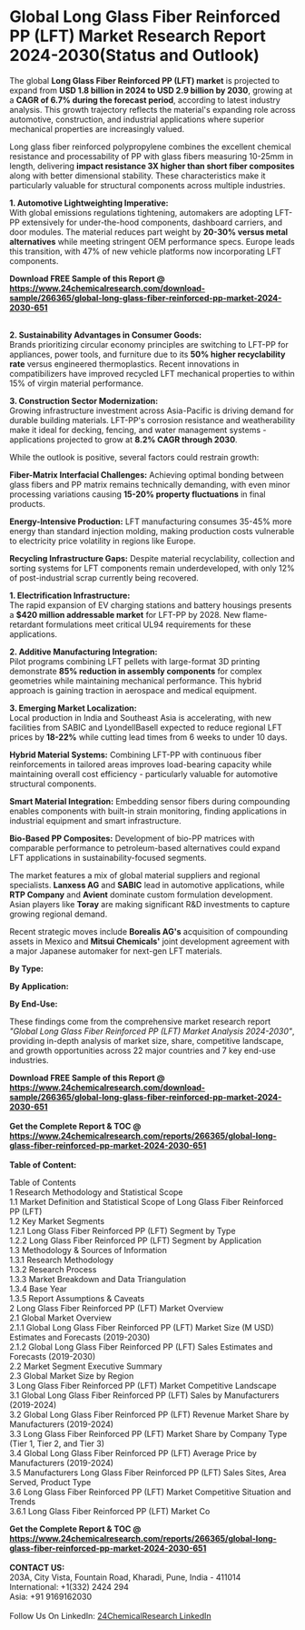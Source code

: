 <h1>Global Long Glass Fiber Reinforced PP (LFT) Market Research Report 2024-2030(Status and Outlook)</h1><p>The global <strong>Long Glass Fiber Reinforced PP (LFT) market</strong> is projected to expand from <strong>USD 1.8 billion in 2024 to USD 2.9 billion by 2030</strong>, growing at a <strong>CAGR of 6.7% during the forecast period</strong>, according to latest industry analysis. This growth trajectory reflects the material's expanding role across automotive, construction, and industrial applications where superior mechanical properties are increasingly valued.</p><p>Long glass fiber reinforced polypropylene combines the excellent chemical resistance and processability of PP with glass fibers measuring 10-25mm in length, delivering <strong>impact resistance 3X higher than short fiber composites</strong> along with better dimensional stability. These characteristics make it particularly valuable for structural components across multiple industries.</p><p><strong>1. Automotive Lightweighting Imperative:</strong><br>
With global emissions regulations tightening, automakers are adopting LFT-PP extensively for under-the-hood components, dashboard carriers, and door modules. The material reduces part weight by <strong>20-30% versus metal alternatives</strong> while meeting stringent OEM performance specs. Europe leads this transition, with 47% of new vehicle platforms now incorporating LFT components.</p><div><b>Download FREE Sample of this Report @ 
            <a href="https://www.24chemicalresearch.com/download-sample/266365/global-long-glass-fiber-reinforced-pp-market-2024-2030-651">
            https://www.24chemicalresearch.com/download-sample/266365/global-long-glass-fiber-reinforced-pp-market-2024-2030-651</a></b></div><br><p><strong>2. Sustainability Advantages in Consumer Goods:</strong><br>
Brands prioritizing circular economy principles are switching to LFT-PP for appliances, power tools, and furniture due to its <strong>50% higher recyclability rate</strong> versus engineered thermoplastics. Recent innovations in compatibilizers have improved recycled LFT mechanical properties to within 15% of virgin material performance.</p><p><strong>3. Construction Sector Modernization:</strong><br>
Growing infrastructure investment across Asia-Pacific is driving demand for durable building materials. LFT-PP's corrosion resistance and weatherability make it ideal for decking, fencing, and water management systems - applications projected to grow at <strong>8.2% CAGR through 2030</strong>.</p><p>While the outlook is positive, several factors could restrain growth:</p><p><strong>Fiber-Matrix Interfacial Challenges:</strong> Achieving optimal bonding between glass fibers and PP matrix remains technically demanding, with even minor processing variations causing <strong>15-20% property fluctuations</strong> in final products.</p><p><strong>Energy-Intensive Production:</strong> LFT manufacturing consumes 35-45% more energy than standard injection molding, making production costs vulnerable to electricity price volatility in regions like Europe.</p><p><strong>Recycling Infrastructure Gaps:</strong> Despite material recyclability, collection and sorting systems for LFT components remain underdeveloped, with only 12% of post-industrial scrap currently being recovered.</p><p><strong>1. Electrification Infrastructure:</strong><br>
The rapid expansion of EV charging stations and battery housings presents a <strong>$420 million addressable market</strong> for LFT-PP by 2028. New flame-retardant formulations meet critical UL94 requirements for these applications.</p><p><strong>2. Additive Manufacturing Integration:</strong><br>
Pilot programs combining LFT pellets with large-format 3D printing demonstrate <strong>85% reduction in assembly components</strong> for complex geometries while maintaining mechanical performance. This hybrid approach is gaining traction in aerospace and medical equipment.</p><p><strong>3. Emerging Market Localization:</strong><br>
Local production in India and Southeast Asia is accelerating, with new facilities from SABIC and LyondellBasell expected to reduce regional LFT prices by <strong>18-22%</strong> while cutting lead times from 6 weeks to under 10 days.</p><p><strong>Hybrid Material Systems:</strong> Combining LFT-PP with continuous fiber reinforcements in tailored areas improves load-bearing capacity while maintaining overall cost efficiency - particularly valuable for automotive structural components.</p><p><strong>Smart Material Integration:</strong> Embedding sensor fibers during compounding enables components with built-in strain monitoring, finding applications in industrial equipment and smart infrastructure.</p><p><strong>Bio-Based PP Composites:</strong> Development of bio-PP matrices with comparable performance to petroleum-based alternatives could expand LFT applications in sustainability-focused segments.</p><p>The market features a mix of global material suppliers and regional specialists. <strong>Lanxess AG</strong> and <strong>SABIC</strong> lead in automotive applications, while <strong>RTP Company</strong> and <strong>Avient</strong> dominate custom formulation development. Asian players like <strong>Toray</strong> are making significant R&amp;D investments to capture growing regional demand.</p><p>Recent strategic moves include <strong>Borealis AG's</strong> acquisition of compounding assets in Mexico and <strong>Mitsui Chemicals'</strong> joint development agreement with a major Japanese automaker for next-gen LFT materials.</p><p><strong>By Type:</strong></p><p><strong>By Application:</strong></p><p><strong>By End-Use:</strong></p><p>These findings come from the comprehensive market research report <em>"Global Long Glass Fiber Reinforced PP (LFT) Market Analysis 2024-2030"</em>, providing in-depth analysis of market size, share, competitive landscape, and growth opportunities across 22 major countries and 7 key end-use industries.</p><div><b>Download FREE Sample of this Report @ 
            <a href="https://www.24chemicalresearch.com/download-sample/266365/global-long-glass-fiber-reinforced-pp-market-2024-2030-651">
            https://www.24chemicalresearch.com/download-sample/266365/global-long-glass-fiber-reinforced-pp-market-2024-2030-651</a></b></div><br><div><b>Get the Complete Report & TOC @ 
            <a href="https://www.24chemicalresearch.com/reports/266365/global-long-glass-fiber-reinforced-pp-market-2024-2030-651">
            https://www.24chemicalresearch.com/reports/266365/global-long-glass-fiber-reinforced-pp-market-2024-2030-651</a></b></div><br>
            <b>Table of Content:</b><p>Table of Contents<br />
1 Research Methodology and Statistical Scope<br />
1.1 Market Definition and Statistical Scope of Long Glass Fiber Reinforced PP (LFT)<br />
1.2 Key Market Segments<br />
1.2.1 Long Glass Fiber Reinforced PP (LFT) Segment by Type<br />
1.2.2 Long Glass Fiber Reinforced PP (LFT) Segment by Application<br />
1.3 Methodology & Sources of Information<br />
1.3.1 Research Methodology<br />
1.3.2 Research Process<br />
1.3.3 Market Breakdown and Data Triangulation<br />
1.3.4 Base Year<br />
1.3.5 Report Assumptions & Caveats<br />
2 Long Glass Fiber Reinforced PP (LFT) Market Overview<br />
2.1 Global Market Overview<br />
2.1.1 Global Long Glass Fiber Reinforced PP (LFT) Market Size (M USD) Estimates and Forecasts (2019-2030)<br />
2.1.2 Global Long Glass Fiber Reinforced PP (LFT) Sales Estimates and Forecasts (2019-2030)<br />
2.2 Market Segment Executive Summary<br />
2.3 Global Market Size by Region<br />
3 Long Glass Fiber Reinforced PP (LFT) Market Competitive Landscape<br />
3.1 Global Long Glass Fiber Reinforced PP (LFT) Sales by Manufacturers (2019-2024)<br />
3.2 Global Long Glass Fiber Reinforced PP (LFT) Revenue Market Share by Manufacturers (2019-2024)<br />
3.3 Long Glass Fiber Reinforced PP (LFT) Market Share by Company Type (Tier 1, Tier 2, and Tier 3)<br />
3.4 Global Long Glass Fiber Reinforced PP (LFT) Average Price by Manufacturers (2019-2024)<br />
3.5 Manufacturers Long Glass Fiber Reinforced PP (LFT) Sales Sites, Area Served, Product Type<br />
3.6 Long Glass Fiber Reinforced PP (LFT) Market Competitive Situation and Trends<br />
3.6.1 Long Glass Fiber Reinforced PP (LFT) Market Co</p><div><b>Get the Complete Report & TOC @ 
            <a href="https://www.24chemicalresearch.com/reports/266365/global-long-glass-fiber-reinforced-pp-market-2024-2030-651">
            https://www.24chemicalresearch.com/reports/266365/global-long-glass-fiber-reinforced-pp-market-2024-2030-651</a></b></div><br><b>CONTACT US:</b><br>
            203A, City Vista, Fountain Road, Kharadi, Pune, India - 411014<br>
            International: +1(332) 2424 294<br>
            Asia: +91 9169162030 <br><br>
            Follow Us On LinkedIn: <a href="https://www.linkedin.com/company/24chemicalresearch/">24ChemicalResearch LinkedIn</a>